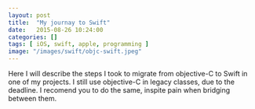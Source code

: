 ```yaml
---
layout: post
title:  "My journay to Swift"
date:   2015-08-26 10:24:00
categories: []
tags: [ iOS, swift, apple, programming ]
image: "/images/swift/objc-swift.jpeg"
---
```


Here I will describe the steps I took to migrate from objective-C to Swift in one of my projects.
I still use objective-C in legacy classes, due to the deadline. I recomend you to do the same, inspite pain when bridging between them.


